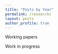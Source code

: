 ```yaml
---
title: "Posts by Year"
permalink: /research/
layout: posts
author_profile: true
---
```

Working papers 

Work in progress

